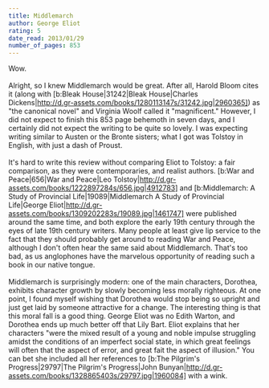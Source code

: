 ```yaml
---
title: Middlemarch
author: George Eliot
rating: 5
date_read: 2013/01/29
number_of_pages: 853
---
```


Wow.<br/><br/>Alright, so I knew Middlemarch would be great. After all, Harold Bloom cites it (along with [b:Bleak House|31242|Bleak House|Charles Dickens|http://d.gr-assets.com/books/1280113147s/31242.jpg|2960365]) as "the canonical novel" and Virginia Woolf called it "magnificent." However, I did not expect to finish this 853 page behemoth in seven days, and I certainly did not expect the writing to be quite so lovely. I was expecting writing similar to Austen or the Bronte sisters; what I got was Tolstoy in English, with just a dash of Proust.<br/><br/>It's hard to write this review without comparing Eliot to Tolstoy: a fair comparison, as they were contemporaries, and realist authors. [b:War and Peace|656|War and Peace|Leo Tolstoy|http://d.gr-assets.com/books/1222897284s/656.jpg|4912783] and [b:Middlemarch: A Study of Provincial Life|19089|Middlemarch  A Study of Provincial Life|George Eliot|http://d.gr-assets.com/books/1309202283s/19089.jpg|1461747] were published around the same time, and both explore the early 19th century through the eyes of late 19th century writers. Many people at least give lip service to the fact that they should probably get around to reading War and Peace, although I don't often hear the same said about Middlemarch. That's too bad, as us anglophones have the marvelous opportunity of reading such a book in our native tongue.<br/><br/>Middlemarch is surprisingly modern: one of the main characters, Dorothea, exhibits character growth by slowly becoming less morally righteous. At one point, I found myself wishing that Dorothea would stop being so upright and just get laid by someone attractive for a change. The interesting thing is that this moral fall is a good thing. George Eliot was no Edith Warton, and Dorothea ends up much better off that Lily Bart. Eliot explains that her characters "were the mixed result of a young and noble impulse struggling amidst the conditions of an imperfect social state, in which great feelings will often that the aspect of error, and great fait the aspect of illusion." You can bet she included all her references to [b:The Pilgrim's Progress|29797|The Pilgrim's Progress|John Bunyan|http://d.gr-assets.com/books/1328865403s/29797.jpg|1960084] with a wink.